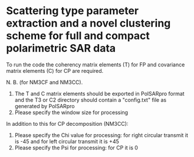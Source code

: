 # Scattering type parameter extraction and a novel clustering scheme for full and compact polarimetric SAR data



To run the code the coherency matrix elements (T) for FP and covariance matrix elements (C) for CP are required.

N. B. (for NM3CF and NM3CC).

1. The T and C matrix elements should be exported in PolSARpro format and the T3 or C2 directory should contain a "config.txt" file as generated by PolSARpro
2. Please specify the window size for processing

In addition to this for CP decomposition (NM3CC):

1. Please specify the Chi value for processing: for right circular transmit it is -45 and for left circular transmit it is +45
2. Please specify the Psi for processing: for CP it is 0
